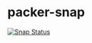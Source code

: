 # packer-snap

[![Snap Status](https://build.snapcraft.io/badge/abacao/packer-snap.svg)](https://build.snapcraft.io/user/abacao/packer-snap)
